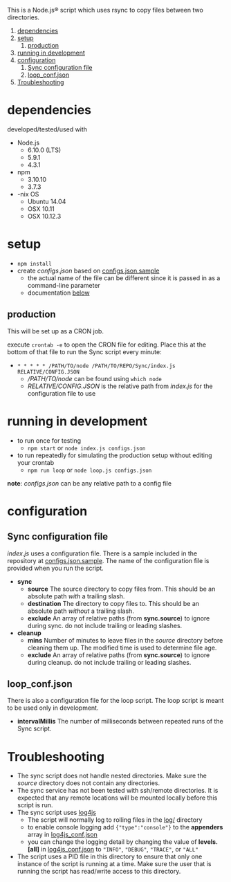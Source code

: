 This is a Node.js® script which uses rsync to copy files between two directories.

1. [dependencies](#dependencies)
2. [setup](#setup)
   1. [production](#production)
3. [running in development](#running-in-development)
4. [configuration](#configuration)
   1. [Sync configuration file](#sync-configuration-file)
   2. [loop_conf.json](#loop_confjson)
5. [Troubleshooting](#troubleshooting)

# dependencies
developed/tested/used with 

* Node.js
  - 6.10.0 (LTS)
  - 5.9.1 
  - 4.3.1
* npm 
  - 3.10.10
  - 3.7.3
* -nix OS
  - Ubuntu 14.04
  - OSX 10.11
  - OSX 10.12.3

# setup
* `npm install`
* create _configs.json_ based on [configs.json.sample](configs.json.sample)
  - the actual name of the file can be different since it is passed in as a
command-line parameter
  - documentation [below](#configsjson)

## production
This will be set up as a CRON job.

execute `crontab -e` to open the CRON file for editing.
Place this at the bottom of that file to run the Sync script every minute: 

* `* * * * * /PATH/TO/node /PATH/TO/REPO/Sync/index.js RELATIVE/CONFIG.JSON`
  - _/PATH/TO/node_ can be found using `which node`
  - _RELATIVE/CONFIG.JSON_ is the relative path from _index.js_ for the configuration file to use

# running in development
* to run once for testing
  - `npm start` or `node index.js configs.json`
* to run repeatedly for simulating the production setup without editing your crontab
  - `npm run loop` or `node loop.js configs.json`

**note**: _configs.json_ can be any relative path to a config file

# configuration

## Sync configuration file
_index.js_ uses a configuration file. There is a sample included in the 
repository at [configs.json.sample](configs.json.sample). 
The name of the configuration file is provided when you run the script.

* **sync**
  * **source** The source directory to copy files from. This should be an absolute path _with_ a trailing slash.
  * **destination** The directory to copy files to. This should be an absolute path _without_ a trailing slash.
  * **exclude** An array of relative paths (from **sync.source**) to ignore during sync. do not include trailing or leading slashes.
* **cleanup**
  * **mins** Number of minutes to leave files in the _source_ directory before cleaning them up. The modified time is used to determine file age.
  * **exclude** An array of relative paths (from **sync.source**) to ignore during cleanup. do not include trailing or leading slashes.

## loop_conf.json
There is also a configuration file for the loop script. The loop script is meant to be used only in development.

* **intervalMillis** The number of milliseconds between repeated runs of the Sync script.

# Troubleshooting

* The sync script does not handle nested directories. Make sure the _source_ directory does not contain any directories.
* The sync service has not been tested with ssh/remote directories. It is expected that any remote locations will be mounted locally before this script is run.
* The sync script uses [log4js](https://npmjs.com/package/log4js) 
  - The script will normally log to rolling files in the [log/](log/) directory
  - to enable console logging add `{"type":"console"}` to the **appenders** array in [log4js_conf.json](log4js_conf.json)
  - you can change the logging detail by changing the value of **levels.[all]** in [log4js_conf.json](log4js_conf.json) to `"INFO"`, `"DEBUG"`, `"TRACE"`, or `"ALL"`
* The script uses a PID file in this directory to ensure that only one instance of the script is running at a time. Make sure the user that is running the script has read/write access to this directory.
